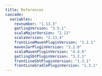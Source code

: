 ```yaml
---
title: References
cascade:
  variables:
    revnumber: "1.13.3"
    gatlingVersion: "3.5.1"
    scalaMajorVersion: "2.13"
    scalaVersion: "2.13.4"
    frontLineMavenPluginVersion: "1.2.1"
    mavenJarPluginVersion: "3.2.0"
    scalaMavenPluginVersion: "4.4.0"
    gatlingSbtPluginVersion: "3.2.1"
    frontLineSbtPluginVersion: "1.3.1"
    frontLineGradlePluginVersion: "1.3.1"
---
```

